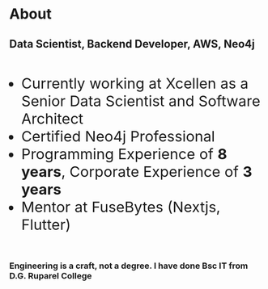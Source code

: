 

# About

## Data Scientist, Backend Developer, AWS, Neo4j 
<br/>

- Currently working at Xcellen as a Senior Data Scientist and Software Architect
- Certified Neo4j Professional
- Programming Experience of **8 years**, Corporate Experience of **3 years** 
- Mentor at FuseBytes (Nextjs, Flutter)

<br>
<v-click>
 
### Engineering is a craft, not a degree. I have done Bsc IT from D.G. Ruparel College

</v-click>

<style>

li {
    font-size: 1.8rem;
}

</style>